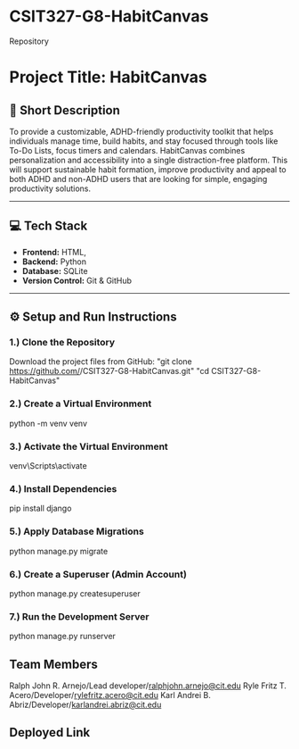 # CSIT327-G8-HabitCanvas
Repository  

# Project Title: HabitCanvas

## 📝 Short Description
To provide a customizable, ADHD-friendly productivity toolkit that helps individuals manage time, build habits, and stay focused through tools like To-Do Lists, focus timers and calendars. HabitCanvas combines personalization and accessibility into a single distraction-free platform. This will support sustainable habit formation, improve productivity and appeal to both ADHD and non-ADHD users that are looking for simple, engaging productivity solutions. 

---

## 💻 Tech Stack
- **Frontend:** HTML,
- **Backend:** Python 
- **Database:** SQLite
- **Version Control:** Git & GitHub

---

## ⚙️ Setup and Run Instructions

### 1️.) Clone the Repository
Download the project files from GitHub:
"git clone https://github.com/<your-username>/CSIT327-G8-HabitCanvas.git"
"cd CSIT327-G8-HabitCanvas"
### 2.) Create a Virtual Environment
python -m venv venv
### 3.) Activate the Virtual Environment
venv\Scripts\activate
### 4.) Install Dependencies
pip install django
### 5.) Apply Database Migrations
python manage.py migrate
### 6.) Create a Superuser (Admin Account)
python manage.py createsuperuser
### 7.) Run the Development Server
python manage.py runserver

## Team Members

Ralph John R. Arnejo/Lead developer/ralphjohn.arnejo@cit.edu
Ryle Fritz T. Acero/Developer/rylefritz.acero@cit.edu
Karl Andrei B. Abriz/Developer/karlandrei.abriz@cit.edu
 
## Deployed Link







